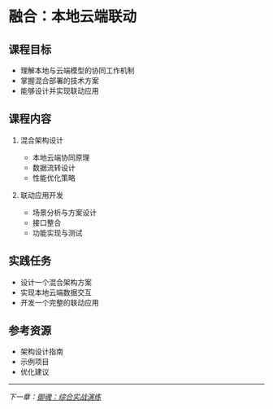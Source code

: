 # 融合：本地云端联动

## 课程目标
- 理解本地与云端模型的协同工作机制
- 掌握混合部署的技术方案
- 能够设计并实现联动应用

## 课程内容
1. 混合架构设计
   - 本地云端协同原理
   - 数据流转设计
   - 性能优化策略

2. 联动应用开发
   - 场景分析与方案设计
   - 接口整合
   - 功能实现与测试

## 实践任务
- 设计一个混合架构方案
- 实现本地云端数据交互
- 开发一个完整的联动应用

## 参考资源
- 架构设计指南
- 示例项目
- 优化建议

---
*下一章：[御魂：综合实战演练](./3.5_御魂.md)* 